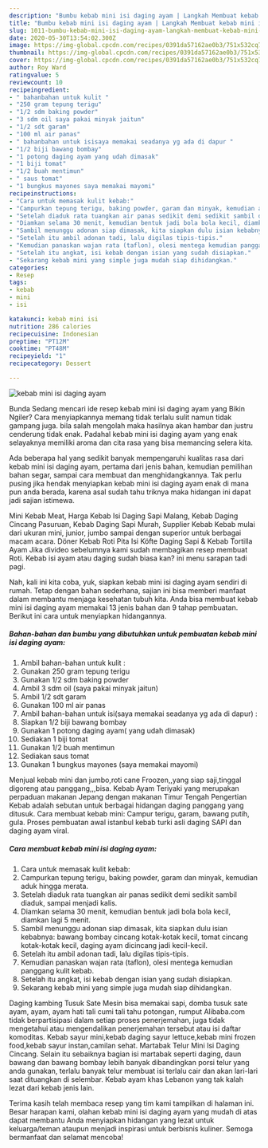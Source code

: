 ```yaml
---
description: "Bumbu kebab mini isi daging ayam | Langkah Membuat kebab mini isi daging ayam Yang Bikin Ngiler"
title: "Bumbu kebab mini isi daging ayam | Langkah Membuat kebab mini isi daging ayam Yang Bikin Ngiler"
slug: 1011-bumbu-kebab-mini-isi-daging-ayam-langkah-membuat-kebab-mini-isi-daging-ayam-yang-bikin-ngiler
date: 2020-05-30T13:54:02.300Z
image: https://img-global.cpcdn.com/recipes/0391da57162ae0b3/751x532cq70/kebab-mini-isi-daging-ayam-foto-resep-utama.jpg
thumbnail: https://img-global.cpcdn.com/recipes/0391da57162ae0b3/751x532cq70/kebab-mini-isi-daging-ayam-foto-resep-utama.jpg
cover: https://img-global.cpcdn.com/recipes/0391da57162ae0b3/751x532cq70/kebab-mini-isi-daging-ayam-foto-resep-utama.jpg
author: Roy Ward
ratingvalue: 5
reviewcount: 10
recipeingredient:
- " bahanbahan untuk kulit "
- "250 gram tepung terigu"
- "1/2 sdm baking powder"
- "3 sdm oil saya pakai minyak jaitun"
- "1/2 sdt garam"
- "100 ml air panas"
- " bahanbahan untuk isisaya memakai seadanya yg ada di dapur "
- "1/2 biji bawang bombay"
- "1 potong daging ayam yang udah dimasak"
- "1 biji tomat"
- "1/2 buah mentimun"
- " saus tomat"
- "1 bungkus mayones saya memakai mayomi"
recipeinstructions:
- "Cara untuk memasak kulit kebab:"
- "Campurkan tepung terigu, baking powder, garam dan minyak, kemudian aduk hingga merata."
- "Setelah diaduk rata tuangkan air panas sedikit demi sedikit sambil diaduk, sampai menjadi kalis."
- "Diamkan selama 30 menit, kemudian bentuk jadi bola bola kecil, diamkan lagi 5 menit."
- "Sambil menunggu adonan siap dimasak, kita siapkan dulu isian kebabnya: bawang bombay cincang kotak-kotak kecil, tomat cincang kotak-kotak kecil, daging ayam dicincang jadi kecil-kecil."
- "Setelah itu ambil adonan tadi, lalu digilas tipis-tipis."
- "Kemudian panaskan wajan rata (taflon), olesi mentega kemudian panggang kulit kebab."
- "Setelah itu angkat, isi kebab dengan isian yang sudah disiapkan."
- "Sekarang kebab mini yang simple juga mudah siap dihidangkan."
categories:
- Resep
tags:
- kebab
- mini
- isi

katakunci: kebab mini isi 
nutrition: 286 calories
recipecuisine: Indonesian
preptime: "PT12M"
cooktime: "PT48M"
recipeyield: "1"
recipecategory: Dessert

---
```



![kebab mini isi daging ayam](https://img-global.cpcdn.com/recipes/0391da57162ae0b3/751x532cq70/kebab-mini-isi-daging-ayam-foto-resep-utama.jpg)

Bunda Sedang mencari ide resep kebab mini isi daging ayam yang Bikin Ngiler? Cara menyiapkannya memang tidak terlalu sulit namun tidak gampang juga. bila salah mengolah maka hasilnya akan hambar dan justru cenderung tidak enak. Padahal kebab mini isi daging ayam yang enak selayaknya memiliki aroma dan cita rasa yang bisa memancing selera kita.

Ada beberapa hal yang sedikit banyak mempengaruhi kualitas rasa dari kebab mini isi daging ayam, pertama dari jenis bahan, kemudian pemilihan bahan segar, sampai cara membuat dan menghidangkannya. Tak perlu pusing jika hendak menyiapkan kebab mini isi daging ayam enak di mana pun anda berada, karena asal sudah tahu triknya maka hidangan ini dapat jadi sajian istimewa.

Mini Kebab Meat, Harga Kebab Isi Daging Sapi Malang, Kebab Daging Cincang Pasuruan, Kebab Daging Sapi Murah, Supplier Kebab Kebab mulai dari ukuran mini, junior, jumbo sampai dengan superior untuk berbagai macam acara. Döner Kebab Roti Pita Isi Köfte Daging Sapi &amp; Kebab Tortilla Ayam Jika divideo sebelumnya kami sudah membagikan resep membuat Roti. Kebab isi ayam atau daging sudah biasa kan? ini menu sarapan tadi pagi.


Nah, kali ini kita coba, yuk, siapkan kebab mini isi daging ayam sendiri di rumah. Tetap dengan bahan sederhana, sajian ini bisa memberi manfaat dalam membantu menjaga kesehatan tubuh kita. Anda bisa membuat kebab mini isi daging ayam memakai 13 jenis bahan dan 9 tahap pembuatan. Berikut ini cara untuk menyiapkan hidangannya.

<!--inarticleads1-->

##### Bahan-bahan dan bumbu yang dibutuhkan untuk pembuatan kebab mini isi daging ayam:

1. Ambil  bahan-bahan untuk kulit :
1. Gunakan 250 gram tepung terigu
1. Gunakan 1/2 sdm baking powder
1. Ambil 3 sdm oil (saya pakai minyak jaitun)
1. Ambil 1/2 sdt garam
1. Gunakan 100 ml air panas
1. Ambil  bahan-bahan untuk isi(saya memakai seadanya yg ada di dapur) :
1. Siapkan 1/2 biji bawang bombay
1. Gunakan 1 potong daging ayam( yang udah dimasak)
1. Sediakan 1 biji tomat
1. Gunakan 1/2 buah mentimun
1. Sediakan  saus tomat
1. Gunakan 1 bungkus mayones (saya memakai mayomi)


Menjual kebab mini dan jumbo,roti cane Froozen,,yang siap saji,tinggal digoreng atau panggang,,,bisa. Kebab Ayam Teriyaki yang merupakan perpaduan makanan Jepang dengan makanan Timur Tengah Pengertian Kebab adalah sebutan untuk berbagai hidangan daging panggang yang ditusuk. Cara membuat kebab mini: Campur terigu, garam, bawang putih, gula. Proses pembuatan awal istanbul kebab turki asli daging SAPI dan daging ayam viral. 

<!--inarticleads2-->

##### Cara membuat kebab mini isi daging ayam:

1. Cara untuk memasak kulit kebab:
1. Campurkan tepung terigu, baking powder, garam dan minyak, kemudian aduk hingga merata.
1. Setelah diaduk rata tuangkan air panas sedikit demi sedikit sambil diaduk, sampai menjadi kalis.
1. Diamkan selama 30 menit, kemudian bentuk jadi bola bola kecil, diamkan lagi 5 menit.
1. Sambil menunggu adonan siap dimasak, kita siapkan dulu isian kebabnya: bawang bombay cincang kotak-kotak kecil, tomat cincang kotak-kotak kecil, daging ayam dicincang jadi kecil-kecil.
1. Setelah itu ambil adonan tadi, lalu digilas tipis-tipis.
1. Kemudian panaskan wajan rata (taflon), olesi mentega kemudian panggang kulit kebab.
1. Setelah itu angkat, isi kebab dengan isian yang sudah disiapkan.
1. Sekarang kebab mini yang simple juga mudah siap dihidangkan.


Daging kambing Tusuk Sate Mesin bisa memakai sapi, domba tusuk sate ayam, ayam, ayam hati tali cumi tali tahu potongan, rumput Alibaba.com tidak berpartisipasi dalam setiap proses penerjemahan, juga tidak mengetahui atau mengendalikan penerjemahan tersebut atau isi daftar komoditas. Kebab sayur mini,kebab daging sayur lettuce,kebab mini frozen food,kebab sayur instan,camilan sehat. Martabak Telur Mini Isi Daging Cincang. Selain itu sebaiknya bagian isi martabak seperti daging, daun bawang dan bawang bombay lebih banyak dibandingkan porsi telur yang anda gunakan, terlalu banyak telur membuat isi terlalu cair dan akan lari-lari saat dituangkan di selembar. Kebab ayam khas Lebanon yang tak kalah lezat dari kebab jenis lain. 

Terima kasih telah membaca resep yang tim kami tampilkan di halaman ini. Besar harapan kami, olahan kebab mini isi daging ayam yang mudah di atas dapat membantu Anda menyiapkan hidangan yang lezat untuk keluarga/teman ataupun menjadi inspirasi untuk berbisnis kuliner. Semoga bermanfaat dan selamat mencoba!
